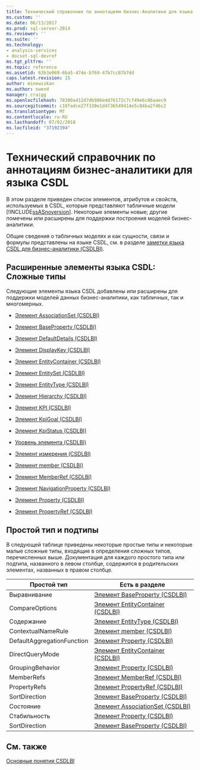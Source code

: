 ```yaml
---
title: Технический справочник по аннотациям бизнес-Аналитики для языка CSDL | Документация Майкрософт
ms.custom: ''
ms.date: 06/13/2017
ms.prod: sql-server-2014
ms.reviewer: ''
ms.suite: ''
ms.technology:
- analysis-services
- docset-sql-devref
ms.tgt_pltfrm: ''
ms.topic: reference
ms.assetid: 63b3e069-6ba5-474e-b769-47b7cc87b7dd
caps.latest.revision: 15
author: minewiskan
ms.author: owend
manager: craigg
ms.openlocfilehash: 78300a412d7db986edd76172c7cf49e6c86aaec9
ms.sourcegitcommit: c18fadce27f330e1d4f36549414e5c84ba2f46c2
ms.translationtype: MT
ms.contentlocale: ru-RU
ms.lasthandoff: 07/02/2018
ms.locfileid: "37192394"
---
```

# <a name="technical-reference-for-bi-annotations-to-csdl"></a>Технический справочник по аннотациям бизнес-аналитики для языка CSDL
  В этом разделе приведен список элементов, атрибутов и свойств, используемых в CSDL, которые представляют табличные модели [!INCLUDE[ssASnoversion](../../../includes/ssasnoversion-md.md)]. Некоторые элементы новые; другие помечены или расширены для поддержки построения моделей бизнес-аналитики.  
  
 Общие сведения о табличных моделях и как сущности, связи и формулы представлены на языке CSDL, см. в разделе [заметки языка CSDL для бизнес-аналитики &#40;CSDLBI&#41;](../csdl-annotations-for-business-intelligence-csdlbi.md).  
  
## <a name="extended-csdl-elements-complex-types"></a>Расширенные элементы языка CSDL: Сложные типы  
 Следующие элементы языка CSDL добавлены или расширены для поддержки моделей данных бизнес-аналитики, как табличных, так и многомерных.  
  
-   [Элемент AssociationSet &#40;CSDLBI&#41;](associationset-element-csdlbi.md)  
  
-   [Элемент BaseProperty &#40;CSDLBI&#41;](property-element-csdlbi.md)  
  
-   [Элемент DefaultDetails &#40;CSDLBI&#41;](defaultdetails-element-csdlbi.md)  
  
-   [Элемент DisplayKey &#40;CSDLBI&#41;](displaykey-element-csdlbi.md)  
  
-   [Элемент EntityContainer &#40;CSDLBI&#41;](entitycontainer-element-csdlbi.md)  
  
-   [Элемент EntitySet &#40;CSDLBI&#41;](entityset-element-csdlbi.md)  
  
-   [Элемент EntityType &#40;CSDLBI&#41;](entitytype-element-csdlbi.md)  
  
-   [Элемент Hierarchy &#40;CSDLBI&#41;](hierarchy-element-csdlbi.md)  
  
-   [Элемент KPI &#40;CSDLBI&#41;](kpi-element-csdlbi.md)  
  
-   [Элемент KpiGoal &#40;CSDLBI&#41;](kpigoal-element-csdlbi.md)  
  
-   [Элемент KpiStatus &#40;CSDLBI&#41;](kpistatus-element-csdlbi.md)  
  
-   [Уровень элемента &#40;CSDLBI&#41;](level-element-csdlbi.md)  
  
-   [Элемент измерения &#40;CSDLBI&#41;](measure-element-csdlbi.md)  
  
-   [Элемент member &#40;CSDLBI&#41;](member-element-csdlbi.md)  
  
-   [Элемент MemberRef &#40;CSDLBI&#41;](memberref-element-csdlbi.md)  
  
-   [Элемент NavigationProperty &#40;CSDLBI&#41;](navigationproperty-element-csdlbi.md)  
  
-   [Элемент Property &#40;CSDLBI&#41;](property-element-csdlbi.md)  
  
-   [Элемент PropertyRef &#40;CSDLBI&#41;](propertyref-element-csdlbi.md)  
  
## <a name="simple-type-and-subtypes"></a>Простой тип и подтипы  
 В следующей таблице приведены некоторые простые типы и некоторые малые сложные типы, входящие в определения сложных типов, перечисленных выше. Документация для каждого простого типа или подтипа, названного в левом столбце, содержится в родительских элементах, названных в правом столбце.  
  
|Простой тип|Есть в разделе|  
|-----------------|--------------------|  
|Выравнивание|[Элемент BaseProperty &#40;CSDLBI&#41;](property-element-csdlbi.md)|  
|CompareOptions|[Элемент EntityContainer &#40;CSDLBI&#41;](entitycontainer-element-csdlbi.md)|  
|Содержание|[Элемент EntityType &#40;CSDLBI&#41;](entitytype-element-csdlbi.md)|  
|ContextualNameRule|[Элемент member &#40;CSDLBI&#41;](member-element-csdlbi.md)|  
|DefaultAggregationFunction|[Элемент Property &#40;CSDLBI&#41;](property-element-csdlbi.md)|  
|DirectQueryMode|[Элемент EntityContainer &#40;CSDLBI&#41;](entitycontainer-element-csdlbi.md)|  
|GroupingBehavior|[Элемент Property &#40;CSDLBI&#41;](property-element-csdlbi.md)|  
|MemberRefs|[Элемент MemberRef &#40;CSDLBI&#41;](memberref-element-csdlbi.md)|  
|PropertyRefs|[Элемент PropertyRef &#40;CSDLBI&#41;](propertyref-element-csdlbi.md)|  
|SortDirection|[Элемент BaseProperty &#40;CSDLBI&#41;](property-element-csdlbi.md)|  
|Состояние|[Элемент AssociationSet &#40;CSDLBI&#41;](associationset-element-csdlbi.md)|  
|Стабильность|[Элемент Property &#40;CSDLBI&#41;](property-element-csdlbi.md)|  
|SortDirection|[Элемент BaseProperty &#40;CSDLBI&#41;](property-element-csdlbi.md)|  
  
## <a name="see-also"></a>См. также  
 [Основные понятия CSDLBI](../csdlbi-concepts.md)  
  
  
